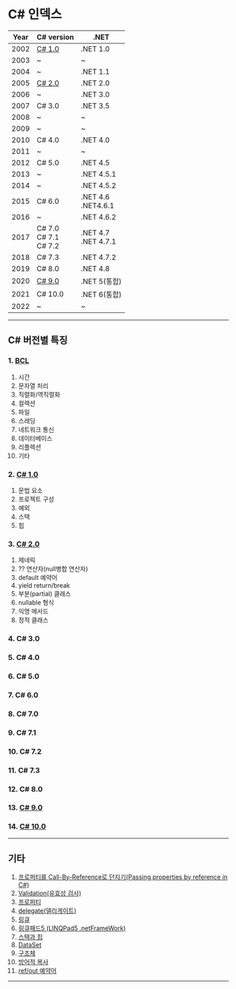 # C# 인덱스

|Year|C# version|.NET|
|--|--|--|
|2002|[C# 1.0](c1/c1_index.md)|.NET 1.0|
|2003|~|~|
|2004|~|.NET 1.1|
|2005|[C# 2.0](c2/c2_index.md)|.NET 2.0|
|2006|~|.NET 3.0|
|2007|C# 3.0|.NET 3.5|
|2008|~|~|
|2009|~|~|
|2010|C# 4.0|.NET 4.0|
|2011|~|~|
|2012|C# 5.0|.NET 4.5|
|2013|~|.NET 4.5.1|
|2014|~|.NET 4.5.2|
|2015|C# 6.0|.NET 4.6 <br /> .NET4.6.1|
|2016|~|.NET 4.6.2|
|2017|C# 7.0 <br /> C# 7.1 <br /> C# 7.2|.NET 4.7 <br /> .NET 4.7.1|
|2018|C# 7.3|.NET 4.7.2|
|2019|C# 8.0|.NET 4.8|
|2020|[C# 9.0](c9/c9_index.md)|.NET 5(통합)|
|2021|C# 10.0|.NET 6(통합)|
|2022|~|~|

<hr />

## C# 버전별 특징

### 1. [BCL](bcl/bcl_index.md)
1. 시간
2. 문자열 처리
3. 직렬화/역직렬화
4. 컬렉션
5. 파일 
6. 스레딩
7. 네트워크 통신
8. 데이터베이스
9. 리플렉션
10. 기타

### 2. [C# 1.0](c1/c1_index.md)
1. 문법 요소
2. 프로젝트 구성
3. 예외
4. 스택
5. 힙

### 3. [C# 2.0](c2/c2_index.md)
1. 제네릭
2. ?? 연산자(null병합 연산자)
3. default 예약어
4. yield return/break
5. 부분(partial) 클래스
6. nullable 형식
7. 익명 메서드
8. 정적 클래스

### 4. C# 3.0

### 5. C# 4.0

### 6. C# 5.0

### 7. C# 6.0

### 8. C# 7.0

### 9. C# 7.1

### 10. C# 7.2

### 11. C# 7.3

### 12. C# 8.0

### 13. [C# 9.0](c9/c9_index.md)

### 14. [C# 10.0](c10/c10_index.md)

<hr />

## 기타

1. [프로퍼티를 Call-By-Reference로 던지기(Passing properties by reference in C#)](etc/etc001_call_by_reference.md)
2. [Validation(유효성 검사)](etc/etc002_validation.md)
3. [프로퍼티](etc/etc003_property.md)
4. [delegate(델리게이트)](etc/etc004_delegate_and_event.md)
5. [링큐](etc/etc005_linq.md)
6. [링큐패드5 (LINQPad5 .netFrameWork)](etc/etc006_linqpad5.md)
7. [스택과 힙](etc/etc007_stack_heap.md)
8. [DataSet](etc/etc008_dataset.md)
9. [구조체](etc/etc009_struct.md)
10. [방어적 복사](etc/etc010_defensive_copy.md)
11. [ref/out 예약어](etc/etc011_ref_out.md)

<hr />
















